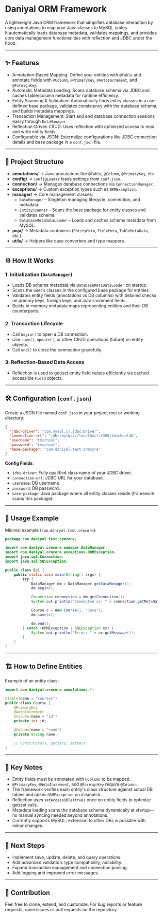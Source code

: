# Daniyal ORM Framework

A lightweight Java ORM framework that simplifies database interaction by using annotations to map your Java classes to MySQL tables.  
It automatically loads database metadata, validates mappings, and provides core data management functionalities with reflection and JDBC under the hood.

---

## ✨ Features
- Annotation-Based Mapping: Define your entities with `@Table` and annotate fields with `@Column`, `@PrimaryKey`, `@AutoIncrement`, and `@ForeignKey`.  
- Automatic Metadata Loading: Scans database schema via JDBC and caches table/column metadata for runtime efficiency.  
- Entity Scanning & Validation: Automatically finds entity classes in a user-defined base package, validates consistency with the database schema, and builds metadata mappings.  
- Transaction Management: Start and end database connection sessions easily through `DataManager`.  
- Reflection-Driven CRUD: Uses reflection with optimized access to read and write entity fields.  
- Configurable via JSON: Externalize configurations like JDBC connection details and base package in a `conf.json` file.  

---

## 📂 Project Structure
- **annotations/** → Java annotations like `@Table`, `@Column`, `@PrimaryKey`, etc.  
- **config/** → `ConfigLoader` loads settings from `conf.json`.  
- **connection/** → Manages database connections via `ConnectionManager`.  
- **exceptions/** → Custom exception types such as `ORMException`.  
- **manager/** → Core management classes:  
  - `DataManager` – Singleton managing lifecycle, connection, and metadata.  
  - `EntityScanner` – Scans the base package for entity classes and validates schema.  
  - `DatabaseMetaDataLoader` – Loads and caches schema metadata from MySQL.  
- **pojo/** → Metadata containers (`EntityMeta`, `FieldMeta`, `TableMetaData`, etc.).  
- **utils/** → Helpers like case converters and type mappers.  

---

## ⚙️ How It Works
### 1. Initialization (`DataManager`)
- Loads DB schema metadata via `DatabaseMetaDataLoader` on startup.  
- Scans the user’s classes in the configured base package for entities.  
- Validates entity fields (annotations vs DB columns) with detailed checks on primary keys, foreign keys, and auto-increment fields.  
- Builds in-memory metadata maps representing entities and their DB counterparts.  

### 2. Transaction Lifecycle
- Call `begin()` to open a DB connection.  
- Use `save()`, `update()`, or other CRUD operations (future) on entity objects.  
- Call `end()` to close the connection gracefully.  

### 3. Reflection-Based Data Access
- Reflection is used to get/set entity field values efficiently via cached accessible `Field` objects.  

---

## 🛠 Configuration (`conf.json`)
Create a JSON file named `conf.json` in your project root or working directory:

```json
{
  "jdbc-driver": "com.mysql.cj.jdbc.Driver",
  "connection-url": "jdbc:mysql://localhost:3306/tmschooldb",
  "username": "tmschool",
  "password": "tmschool",
  "base-package": "com.daniyal.test.ormcore"
}
````

**Config Fields:**

* `jdbc-driver`: Fully qualified class name of your JDBC driver.
* `connection-url`: JDBC URL for your database.
* `username`: DB username.
* `password`: DB password.
* `base-package`: Java package where all entity classes reside (framework scans this package).

---

## 🚀 Usage Example

Minimal example (`com.daniyal.test.ormcore`):

```java
package com.daniyal.test.ormcore;

import com.daniyal.ormcore.manager.DataManager;
import com.daniyal.ormcore.exceptions.ORMException;
import java.sql.Connection;
import java.sql.SQLException;

public class Eg1 {
    public static void main(String[] args) {
        try {
            DataManager dm = DataManager.getDataManager();
            dm.begin();

            Connection connection = dm.getConnection();
            System.out.println("Connected as: " + connection.getMetaData().getUserName());

            Course c = new Course(1, "Java");
            dm.save(c);

            dm.end();
        } catch (ORMException | SQLException ex) {
            System.out.println("Error: " + ex.getMessage());
        }
    }
}
```

---

## 🏗 How to Define Entities

Example of an entity class:

```java
import com.daniyal.ormcore.annotations.*;

@Table(name = "courses")
public class Course {
    @PrimaryKey
    @AutoIncrement
    @Column(name = "id")
    private int id;

    @Column(name = "name")
    private String name;

    // Constructors, getters, setters
}
```

---

## 📌 Key Notes

* Entity fields must be annotated with `@Column` to be mapped.
* `@PrimaryKey`, `@AutoIncrement`, and `@ForeignKey` require `@Column`.
* The framework verifies each entity's class structure against actual DB tables and raises `ORMException` on mismatch.
* Reflection uses `setAccessible(true)` once on entity fields to optimize get/set calls.
* Metadata loading scans the database schema dynamically at startup—no manual syncing needed beyond annotations.
* Currently supports MySQL; extension to other DBs is possible with minor changes.

---

## 🔮 Next Steps

* Implement save, update, delete, and query operations.
* Add advanced validation: type compatibility, nullability.
* Expand transaction management and connection pooling.
* Add logging and improved error messages.

---

## 🤝 Contribution

Feel free to clone, extend, and customize.
For bug reports or feature requests, open issues or pull requests on the repository.
